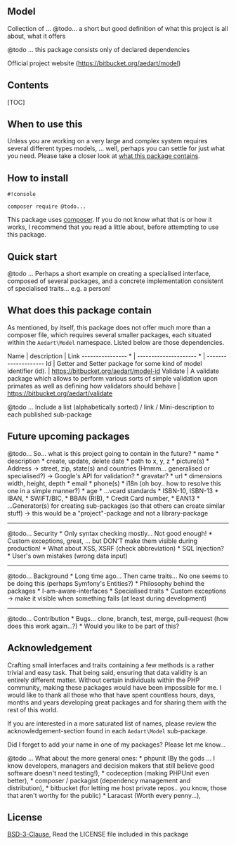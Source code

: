 ## Model ##

Collection of ... @todo... a short but good definition of what this project is all about, what it offers

@todo ... this package consists only of declared dependencies

Official project website (https://bitbucket.org/aedart/model)

## Contents ##

[TOC]

## When to use this ##

Unless you are working on a very large and complex system requires several different types models, ... well, perhaps you can settle for just what you need. Please take a closer look at [what this package contains](https://bitbucket.org/aedart/model/overview#markdown-header-what-does-this-package-contain).

## How to install ##

```
#!console

composer require @todo... 
```

This package uses [composer](https://getcomposer.org/). If you do not know what that is or how it works, I recommend that you read a little about, before attempting to use this package.

## Quick start ##

@todo ... Perhaps a short example on creating a specialised interface, composed of several packages, and a concrete implementation consistent of specialised traits... e.g. a person!

## What does this package contain ##

As mentioned, by itself, this package does not offer much more than a composer file, which requires several smaller packages, each situated within the `Aedart\Model` namespace. Listed below are those dependencies.

Name                 |   description              | Link
----------------    *    |   ---------------------    *   | --------------------
Id             | Getter and Setter package for some kind of model identifier (id). |   https://bitbucket.org/aedart/model-id
Validate             | A validate package which allows to perform various sorts of simple validation upon primates as well as defining how validators should behave |   https://bitbucket.org/aedart/validate

@todo ... Include a list (alphabetically sorted) / link / Mini-description to each published sub-package 

## Future upcoming packages ##

@todo... So... what is this project going to contain in the future?
    * name
    * description
    * create, update, delete date
    * path to x, y, z
    * picture(s)
    * Address -> street, zip, state(s) and countries (Hmmm... generalised or specialised?) -> Google's API for validation? 
    * gravatar?
    * url
    * dimensions width, height, depth
    * email
    * phone(s)
    * i18n (oh boy.. how to resolve this one in a simple manner?)
    * age
    * ...vcard standards
    * ISBN-10, ISBN-13
    * IBAN,
    * SWIFT/BIC,
    * BBAN (RIB),
    * Credit Card number,
    * EAN13
    * ...Generator(s) for creating sub-packages (so that others can create similar stuff) -> this would be a "project"-package and not a library-package
    
-------------------------------------------

@todo... Security
    * Only syntax checking mostly... Not good enough!
    * Custom exceptions, great, ... but DON'T make them visible during production!
    * What about XSS, XSRF (check abbreviation)
    * SQL Injection?
    * User's own mistakes (wrong data input)
    
-------------------------------------------

@todo... Background
    * Long time ago... Then came traits... No one seems to be doing this (perhaps Symfony's Entities?)
    * Philosophy behind the packages
    * I-am-aware-interfaces
    * Specialised traits
    * Custom exceptions -> make it visible when something fails (at least during development)

-------------------------------------------

@todo... Contribution
    * Bugs... clone, branch, test, merge, pull-request (how does this work again...?) 
    * Would you like to be part of this?
     
## Acknowledgement ##

Crafting small interfaces and traits containing a few methods is a rather trivial and easy task. That being said, ensuring that data validity is an entirely different matter. Without certain individuals within the PHP community, making these packages would have been impossible for me. I would like to thank all those who that have spent countless hours, days, months and years developing great packages and for sharing them with the rest of this world.

If you are interested in a more saturated list of names, please review the acknowledgement-section found in each `Aedart\Model` sub-package.

Did I forget to add your name in one of my packages? Please let me know...

@todo ... What about the more general ones:
    * phpunit (By the gods ... I know developers, managers and decision makers that still believe good software doesn't need testing!),
    * codeception (making PHPUnit even better),
    * composer / packagist (dependency management and distribution),
    * bitbucket (for letting me host private repos.. you know, those that aren't worthy for the public)
    * Laracast (Worth every penny...),

## License ##

[BSD-3-Clause](http://spdx.org/licenses/BSD-3-Clause), Read the LICENSE file included in this package